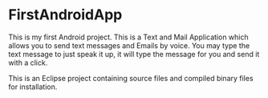 FirstAndroidApp
===============
This is my first Android project.
This is a Text and Mail Application which allows you to send text messages and Emails by voice.
You may type the text message to just speak it up, it will type the message for you and send it with a click.

This is an Eclipse project containing source files and compiled binary files for installation.
